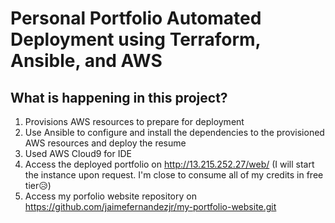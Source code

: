 # Personal Portfolio Automated Deployment using Terraform, Ansible, and AWS

## What is happening in this project?
1. Provisions AWS resources to prepare for deployment
2. Use Ansible to configure and install the dependencies to the provisioned AWS resources and deploy the resume
3. Used AWS Cloud9 for IDE
3. Access the deployed portfolio on http://13.215.252.27/web/ (I will start the instance upon request. I'm close to consume all of my credits in free tier😥) 
4. Access my porfolio website repository on https://github.com/jaimefernandezjr/my-portfolio-website.git
